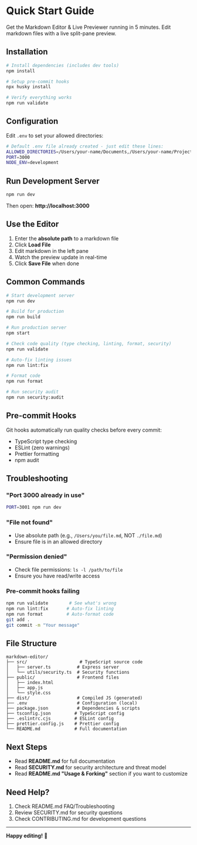# Quick Start Guide

Get the Markdown Editor & Live Previewer running in 5 minutes. Edit markdown files with a live split-pane preview.

## Installation

```bash
# Install dependencies (includes dev tools)
npm install

# Setup pre-commit hooks
npx husky install

# Verify everything works
npm run validate
```

## Configuration

Edit `.env` to set your allowed directories:

```bash
# Default .env file already created - just edit these lines:
ALLOWED_DIRECTORIES=/Users/your-name/Documents,/Users/your-name/Projects
PORT=3000
NODE_ENV=development
```

## Run Development Server

```bash
npm run dev
```

Then open: **http://localhost:3000**

## Use the Editor

1. Enter the **absolute path** to a markdown file
2. Click **Load File**
3. Edit markdown in the left pane
4. Watch the preview update in real-time
5. Click **Save File** when done

## Common Commands

```bash
# Start development server
npm run dev

# Build for production
npm run build

# Run production server
npm start

# Check code quality (type checking, linting, format, security)
npm run validate

# Auto-fix linting issues
npm run lint:fix

# Format code
npm run format

# Run security audit
npm run security:audit
```

## Pre-commit Hooks

Git hooks automatically run quality checks before every commit:

- TypeScript type checking
- ESLint (zero warnings)
- Prettier formatting
- npm audit

## Troubleshooting

### "Port 3000 already in use"

```bash
PORT=3001 npm run dev
```

### "File not found"

- Use absolute path (e.g., `/Users/you/file.md`, NOT `./file.md`)
- Ensure file is in an allowed directory

### "Permission denied"

- Check file permissions: `ls -l /path/to/file`
- Ensure you have read/write access

### Pre-commit hooks failing

```bash
npm run validate        # See what's wrong
npm run lint:fix       # Auto-fix linting
npm run format         # Auto-format code
git add .
git commit -m "Your message"
```

## File Structure

```
markdown-editor/
├── src/                    # TypeScript source code
│   ├── server.ts          # Express server
│   └── utils/security.ts  # Security functions
├── public/                # Frontend files
│   ├── index.html
│   ├── app.js
│   └── style.css
├── dist/                  # Compiled JS (generated)
├── .env                   # Configuration (local)
├── package.json           # Dependencies & scripts
├── tsconfig.json         # TypeScript config
├── .eslintrc.cjs         # ESLint config
├── prettier.config.js    # Prettier config
└── README.md             # Full documentation
```

## Next Steps

- Read **README.md** for full documentation
- Read **SECURITY.md** for security architecture and threat model
- Read **README.md "Usage & Forking"** section if you want to customize

## Need Help?

1. Check README.md FAQ/Troubleshooting
2. Review SECURITY.md for security questions
3. Check CONTRIBUTING.md for development questions

---

**Happy editing!** 🚀
